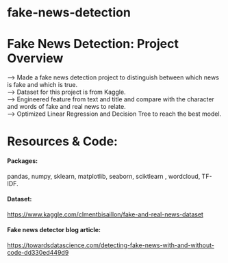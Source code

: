 # fake-news-detection
# Fake News Detection: Project Overview
--> Made a fake news detection project to distinguish between which news is fake and which is true.                                                                       
--> Dataset for this project is from Kaggle.                                                                                                                                   
--> Engineered feature from text and title and compare with the character and words of fake and real news to relate.                                                            
--> Optimized Linear Regression and Decision Tree to reach the best model.                                                                                               

# Resources & Code:
#### Packages:
pandas, numpy, sklearn, matplotlib, seaborn, sciktlearn , wordcloud, TF-IDF.                                                          
#### Dataset:
https://www.kaggle.com/clmentbisaillon/fake-and-real-news-dataset
#### Fake news detector blog article:
https://towardsdatascience.com/detecting-fake-news-with-and-without-code-dd330ed449d9


